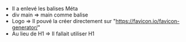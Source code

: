 * Il a enlevé les balises Méta 
* div main => main comme balise
* Logo => Il pouvé la créer directement sur "https://favicon.io/favicon-generator/"
* Au lieu de H1  => Il fallait utiliser H1

